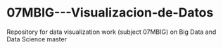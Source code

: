 # 07MBIG---Visualizacion-de-Datos
Repository for data visualization work (subject 07MBIG) on Big Data and Data Science master
